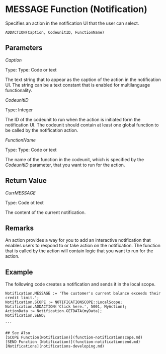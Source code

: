 <properties
                pageTitle="ADDACTION Function (Notification) | Project “Madeira”"
                description="Describes the ADDACTION function of the Notification data type for sending notifications"
                services=""
                documentationCenter="Madeira"
                authors="jswymer"/>

# MESSAGE Function (Notification)
Specifies an action in the notification UI that the user can select.

```
ADDACTION(Caption, CodeunitID, FunctionName)
```

## Parameters
*Caption*

Type: Type: Code or text

The text string that to appear as the caption of the action in the notification UI. The string can be a text constant that is enabled for multilanguage functionality.

*CodeunitID*

Type: Integer

The ID of the codeunit to run when the action is initiated form the notification UI. The codeunit should contain at least one global function to be called by the notification action.

*FunctionName*

Type: Type: Code or text

The name of the function in the codeunit, which is specified by the *CodeunitID* parameter, that you want to run for the action.

## Return Value
*CurrMESSAGE*

Type: Code ot text

The content of the current notification.

## Remarks
An action provides a way for you to add an interactive notification that enables users to respond to or take action on the notification. The function that is called by the action will contain logic that you want to run for the action. 
##  Example
The following code creates a notification and sends it in the local scope.

````
Notification.MESSAGE := 'The customer's current balance exceeds their credit limit.';
Notification.SCOPE := NOTIFICATIONSCOPE::LocalScope;
Notification.ADDACTION('Click here.', 5001, MyAction);
ActionData := Notification.GETDATA(myData);
Notification.SEND;

```

## See Also  
[SCOPE Function(Notification)](function-notificationscope.md)  
[SEND Function (Notification)](function-notificationsend.md)  
[Notifications](notifications-developing.md)
